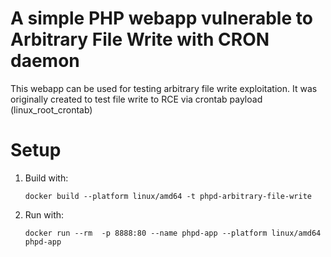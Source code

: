 # A simple PHP webapp vulnerable to Arbitrary File Write with CRON daemon

 This webapp can be used for testing arbitrary file write exploitation. It was originally created to test 
 file write to RCE via crontab payload (linux_root_crontab)

# Setup

1. Build with:

   `docker build --platform linux/amd64 -t phpd-arbitrary-file-write`
   
2. Run with:
   
   `docker run --rm  -p 8888:80 --name phpd-app --platform linux/amd64 phpd-app`
